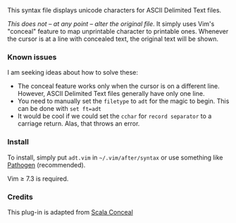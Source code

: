 This syntax file displays unicode characters for ASCII Delimited Text files.


*This does not – at any point – alter the original file*. It simply uses Vim's
"conceal" feature to map unprintable character to printable ones. Whenever the cursor is at
a line with concealed text, the original text will be shown.

### Known issues
I am seeking ideas about how to solve these:

  * The conceal feature works only when the cursor is on a different line. However,
    ASCII Delimited Text files generally have only one line.
  * You need to manually set the `filetype` to `adt` for the magic to begin. This can be done with
    `set ft=adt`
  * It would be cool if we could set the `cchar` for `record separator` to a carriage return. Alas, that throws an error.

### Install
To install, simply put `adt.vim` in `~/.vim/after/syntax` or use something
like [Pathogen](https://github.com/tpope/vim-pathogen) (recommended).

Vim ≥ 7.3 is required.

### Credits
This plug-in is adapted from [Scala Conceal](https://github.com/mpollmeier/vim-scalaConceal)


